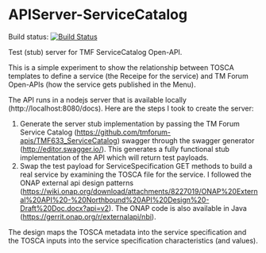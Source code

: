 # APIServer-ServiceCatalog

Build status: [![Build Status](https://circleci.com/gh/LesterThomas/APIServer-ServiceCatalog.svg)](https://circleci.com/gh/LesterThomas/APIServer-ServiceCatalog)

Test (stub) server for TMF ServiceCatalog Open-API.

This is a simple experiment to show the relationship between TOSCA templates to define a service (the Receipe for the service) and TM Forum Open-APIs (how the service gets published in the Menu). 

The API runs in a nodejs server that is available locally (http://localhost:8080/docs). Here are the steps I took to create the server:

1. Generate the server stub implementation by passing the TM Forum Service Catalog (https://github.com/tmforum-apis/TMF633_ServiceCatalog)  swagger through the swagger generator (http://editor.swagger.io/). This generates a fully functional stub implementation of the API which will return test payloads.
2. Swap the test payload for ServiceSpecification GET methods to build a real service by examining the TOSCA file for the service. I followed the ONAP external api design patterns (https://wiki.onap.org/download/attachments/8227019/ONAP%20External%20API%20-%20Northbound%20API%20Design%20-Draft%20Doc.docx?api=v2). The ONAP code is also available in Java (https://gerrit.onap.org/r/externalapi/nbi).

The design maps the TOSCA metadata into the service specification and the TOSCA inputs into the service specification characteristics (and values).


